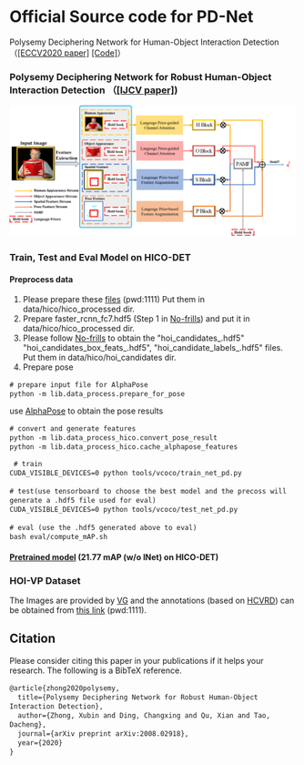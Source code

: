 # Official Source code for PD-Net 
Polysemy Deciphering Network for Human-Object Interaction Detection （[[ECCV2020 paper]](http://www.ecva.net/papers/eccv_2020/papers_ECCV/papers/123650069.pdf) [[Code]](https://github.com/MuchHair/PD-Net)）

###  Polysemy Deciphering Network for Robust Human-Object Interaction Detection （[[IJCV paper]](https://arxiv.org/pdf/2008.02918.pdf))
<img src="https://github.com/MuchHair/PD-Net-Extended-Version/blob/master/Paper_Images/overview.png" width="999" >

### Train, Test and Eval Model on HICO-DET
#### Preprocess data
1. Please prepare these [files](https://pan.baidu.com/s/1pcRqDsFzMP1C9Frgag7Ygw) (pwd:1111) 
 Put them in data/hico/hico_processed dir.
2. Prepare faster_rcnn_fc7.hdf5 (Step 1 in [No-frills](https://github.com/BigRedT/no_frills_hoi_det#evaluate-model)) and 
 put it in data/hico/hico_processed dir.
3. Please follow [No-frills](https://github.com/BigRedT/no_frills_hoi_det#evaluate-model) to obtain the 
"hoi_candidates_<subset>.hdf5" "hoi_candidates_box_feats_<subset>.hdf5", "hoi_candidate_labels_<subset>.hdf5" files. 
Put them in  data/hico/hoi_candidates dir.
4. Prepare pose

```
# prepare input file for AlphaPose
python -m lib.data_process.prepare_for_pose
```
use [AlphaPose](https://github.com/SherlockHolmes221/AlphaPose) to obtain the pose results
```
# convert and generate features
python -m lib.data_process_hico.convert_pose_result
python -m lib.data_process_hico.cache_alphapose_features
```
 
```
 # train
CUDA_VISIBLE_DEVICES=0 python tools/vcoco/train_net_pd.py

# test(use tensorboard to choose the best model and the precoss will generate a .hdf5 file used for eval)
CUDA_VISIBLE_DEVICES=0 python tools/vcoco/test_net_pd.py

# eval (use the .hdf5 generated above to eval)
bash eval/compute_mAP.sh
```
#### [Pretrained model](https://pan.baidu.com/s/1gm6DQaQmr-ai1U2JIfbOfA) (21.77 mAP (w/o INet) on HICO-DET)
### HOI-VP Dataset
The Images are provided by [VG](http://visualgenome.org/api/v0/api_home.html) and the annotations (based on [HCVRD](https://github.com/bohanzhuang/HCVRD-a-benchmark-for-large-scale-Human-Centered-Visual-Relationship-Detection)) can be obtained from [this link](https://pan.baidu.com/s/14aYOJk6Fi4KihVsGhweKjQ) (pwd:1111).



## Citation
Please consider citing this paper in your publications if it helps your research. The following is a BibTeX reference. 
```
@article{zhong2020polysemy,
  title={Polysemy Deciphering Network for Robust Human-Object Interaction Detection},
  author={Zhong, Xubin and Ding, Changxing and Qu, Xian and Tao, Dacheng},
  journal={arXiv preprint arXiv:2008.02918},
  year={2020}
}
```
